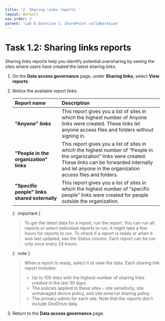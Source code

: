 ```yaml
---
title: '2. Sharing links reports '
layout: default
nav_order: 2
parent: 'Lab 6 Exercise 1: SharePoint collaboration'
---
```


# Task 1.2: Sharing links reports 

Sharing links reports help you identify potential oversharing by seeing the sites where users have created the latest sharing links. 

1. On the **Data access governance** page, under **Sharing links**, select **View reports**.

1. Notice the available report links:

    | **Report name** | **Description** | 
    |:---------|:---------|
    | **"Anyone" links**   | This report gives you a list of sites in which the highest number of Anyone links were created. These links let anyone access files and folders without signing in.   |
    | **"People in the organization" links**   | This report gives you a list of sites in which the highest number of “People in the organization” links were created. These links can be forwarded internally and let anyone in the organization access files and folders.   |
    | **"Specific people" links shared externally**   | This report gives you a list of sites in which the highest number of “specific people” links were created for people outside the organization.   |

    {: .important }
    > To get the latest data for a report, run the report. You can run all reports or select individual reports to run. It might take a few hours for reports to run. To check if a report is ready or when it was last updated, see the Status column. Each report can be run only once every 24 hours.

    {: .note }
    > When a report is ready, select it to view the data. Each sharing link report includes: 
    >- Up to 100 sites with the highest number of sharing links created in the last 30 days.
    >- The policies applied to these sites – site sensitivity, site unmanaged device policy, and site external sharing policy.
    >- The primary admin for each site. Note that the reports don't include OneDrive data.

1. Return to the **Data access governance** page.
